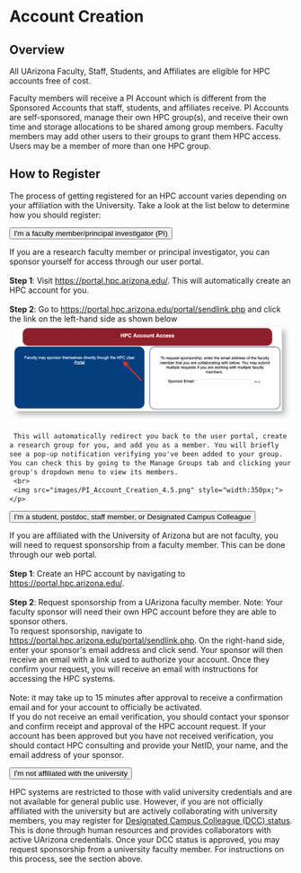 # Account Creation

## Overview
All UArizona Faculty, Staff, Students, and Affiliates are eligible for HPC accounts free of cost.

Faculty members will receive a PI Account which is different from the Sponsored Accounts that staff, students, and affiliates receive. PI Accounts are self-sponsored, manage their own HPC group(s), and receive their own time and storage allocations to be shared among group members. Faculty members may add other users to their groups to grant them HPC access. Users may be a member of more than one HPC group.

## How to Register

The process of getting registered for an HPC account varies depending on your affiliation with the University. Take a look at the list below to determine how you should register:

<html>
<link rel="stylesheet" href="../../overrides/animated_dropdown.css">

<button class="collapsible">I'm a faculty member/principal investigator (PI)</button>
<div class="content">
    <p>If you are a research faculty member or principal investigator, you can sponsor yourself for access through our user portal. 
    <br><br>
    <b>Step 1</b>: Visit <a href="https://portal.hpc.arizona.edu/">https://portal.hpc.arizona.edu/</a>. This will automatically create an HPC account for you. 
    <br><br>
    <b>Step 2</b>: Go to <a href="https://portal.hpc.arizona.edu/portal/sendlink.php">https://portal.hpc.arizona.edu/portal/sendlink.php</a> and click the link on the left-hand side as shown below
    <br>
    <img src="images/PI_Account_Creation_4.png" style="width:800px;">
    <br>
     
     This will automatically redirect you back to the user portal, create a research group for you, and add you as a member. You will briefly see a pop-up notification verifying you've been added to your group. You can check this by going to the Manage Groups tab and clicking your group's dropdown menu to view its members. 
     <br>
     <img src="images/PI_Account_Creation_4.5.png" style="width:350px;">
    </p>
</div>
     
<button class="collapsible">I'm a student, postdoc, staff member, or Designated Campus Colleague</button>
<div class="content">
    <p>
     If you are affiliated with the University of Arizona but are not faculty, you will need to request sponsorship from a faculty member. This can be done through our web portal.
     <br><br>
    <b>Step 1</b>: Create an HPC account by navigating to <a href="https://portal.hpc.arizona.edu/">https://portal.hpc.arizona.edu/</a>.
    <br><br>
    <b>Step 2</b>: Request sponsorship from a UArizona faculty member. Note: Your faculty sponsor will need their own HPC account before they are able to sponsor others.
    <br> 
    To request sponsorship, navigate to <a href="https://portal.hpc.arizona.edu/portal/sendlink.php">https://portal.hpc.arizona.edu/portal/sendlink.php</a>. On the right-hand side, enter your sponsor's email address and click send. Your sponsor will then receive an email with a link used to authorize your account. Once they confirm your request, you will receive an email with instructions for accessing the HPC systems.
    <br><br>
    Note: it may take up to 15 minutes after approval to receive a confirmation email and for your account to officially be activated.
    <br>
    If you do not receive an email verification, you should contact your sponsor and confirm receipt and approval of the HPC account request. If your account has been approved but you have not received verification, you should contact HPC consulting and provide your NetID, your name, and the email address of your sponsor. 
    </p>
</div>
    
<button class="collapsible">I'm not affiliated with the university</button>
<div class="content"> 
    <p>
    HPC systems are restricted to those with valid university credentials and are not available for general public use. However, if you are not officially affiliated with the university but are actively collaborating with university members, you may register for <a href="https://it.arizona.edu/service/designated-campus-colleague-accounts">Designated Campus Colleague (DCC) status</a>. This is done through human resources and provides collaborators with active UArizona credentials. Once your DCC status is approved, you may request sponsorship from a university faculty member. For instructions on this process, see the section above.
    </p>
</div>

<script src="../../overrides/animated_dropdown.js"></script>
</html>